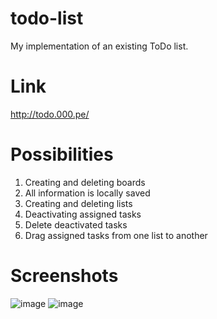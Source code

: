 # todo-list
My implementation of an existing ToDo list.

# Link
http://todo.000.pe/

# Possibilities
1. Creating and deleting boards
2. All information is locally saved
3. Creating and deleting lists
4. Deactivating assigned tasks
5. Delete deactivated tasks
6. Drag assigned tasks from one list to another

# Screenshots
![image](https://github.com/imMonkaS/todo-list/assets/51020901/8d101e28-b4f3-4f14-9928-966d03d86f47)
![image](https://github.com/imMonkaS/todo-list/assets/51020901/a12a0336-f8ad-401d-984b-1a32456ddb4e)
